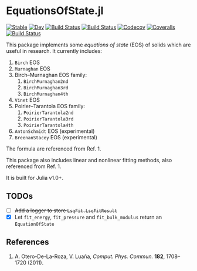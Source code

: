 # EquationsOfState.jl

[![Stable](https://img.shields.io/badge/docs-stable-blue.svg)](https://singularitti.github.io/EquationsOfState.jl/stable)
[![Dev](https://img.shields.io/badge/docs-dev-blue.svg)](https://singularitti.github.io/EquationsOfState.jl/dev)
[![Build Status](https://travis-ci.com/singularitti/EquationsOfState.jl.svg?branch=master)](https://travis-ci.com/singularitti/EquationsOfState.jl)
[![Build Status](https://ci.appveyor.com/api/projects/status/github/singularitti/EquationsOfState.jl?svg=true)](https://ci.appveyor.com/project/singularitti/EquationsOfState-jl)
[![Codecov](https://codecov.io/gh/singularitti/EquationsOfState.jl/branch/master/graph/badge.svg)](https://codecov.io/gh/singularitti/EquationsOfState.jl)
[![Coveralls](https://coveralls.io/repos/github/singularitti/EquationsOfState.jl/badge.svg?branch=master)](https://coveralls.io/github/singularitti/EquationsOfState.jl?branch=master)
[![Build Status](https://api.cirrus-ci.com/github/singularitti/EquationsOfState.jl.svg)](https://cirrus-ci.com/github/singularitti/EquationsOfState.jl)

This package implements some _equations of state_ (EOS) of solids which are useful in research. It currently includes:

1. `Birch` EOS
2. `Murnaghan` EOS
3. Birch–Murnaghan EOS family:
    1. `BirchMurnaghan2nd`
    2. `BirchMurnaghan3rd`
    3. `BirchMurnaghan4th`
4. `Vinet` EOS
5. Poirier–Tarantola EOS family:
    1. `PoirierTarantola2nd`
    2. `PoirierTarantola3rd`
    3. `PoirierTarantola4th`
6. `AntonSchmidt` EOS (experimental)
7. `BreenanStacey` EOS (experimental)

The formula are referenced from Ref. 1.

This package also includes linear and nonlinear fitting methods, also referenced from Ref. 1.

It is built for Julia v1.0+.

## TODOs

- [ ] ~~Add a logger to store `LsqFit.LsqFitResult`~~
- [x] Let `fit_energy`, `fit_pressure` and `fit_bulk_modulus` return an `EquationOfState`

## References

1. A. Otero-De-La-Roza, V. Luaña, *Comput. Phys. Commun.* **182**, 1708–1720 (2011).
